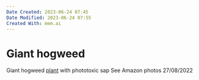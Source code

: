 ```yaml
---
Date Created: 2023-06-24 07:45
Date Modified: 2023-06-24 07:55
Created With: mem.ai
---
```


# Giant hogweed

Giant hogweed
[plant](https://mem.ai/m/ayr0JddrNHVjDV4fKEUG)
 with phototoxic sap
See Amazon photos 27/08/2022
